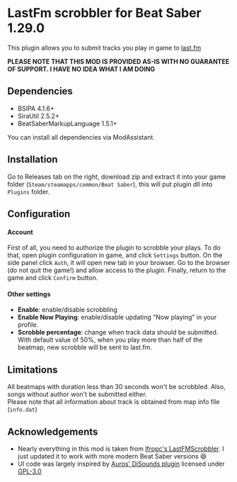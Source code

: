 ﻿# LastFm scrobbler for Beat Saber 1.29.0
This plugin allows you to submit tracks you play in game to [last.fm](https://www.last.fm)

**PLEASE NOTE THAT THIS MOD IS PROVIDED AS-IS WITH NO GUARANTEE OF SUPPORT. I HAVE NO IDEA WHAT I AM DOING**

## Dependencies
* BSIPA 4.1.6+
* SiraUtil 2.5.2+
* BeatSaberMarkupLanguage 1.5.1+

You can install all dependencies via ModAssistant.

## Installation
Go to Releases tab on the right, download zip and extract it into your game folder 
(`Steam/steamapps/common/Beat Saber`), this will put plugin dll into `Plugins` folder.

## Configuration
#### Account
First of all, you need to authorize the plugin to scrobble your plays. To do that, open plugin 
configuration in game, and click `Settings` button. On the side panel click `Auth`, it will open 
new tab in your browser. Go to the browser (do not quit the game!) and allow access to the 
plugin. Finally, return to the game and click `Confirm` button. 
#### Other settings
* **Enable**: enable/disable scrobbling
* **Enable Now Playing**: enable/disable updating "Now playing" in your profile.
* **Scrobble percentage**: change when track data should be submitted. With default 
  value of 50%, when you play more than half of the beatmap, new scrobble will be sent to last.fm.
  
## Limitations
All beatmaps with duration less than 30 seconds won't be scrobbled. Also, songs without author
won't be submitted either.  
Please note that all information about track is obtained from map info file (`info.dat`)

## Acknowledgements
* Nearly everything in this mod is taken from [lfropc's LastFMScrobbler](https://github.com/Ifropc/LastFmScrobbler). I just updated it to work with more modern Beat Saber versions 😄
* UI code was largely inspired by [Auros' DiSounds plugin](https://github.com/Auros/DiSounds) licensed under [GPL-3.0](https://github.com/Auros/DiSounds/blob/main/LICENSE)

